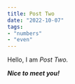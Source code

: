 ```yaml
---
title: Post Two
date: "2022-10-07"
tags: 
- "numbers"
- "even"
---
```


Hello, I am _Post Two._

***Nice to meet you!***